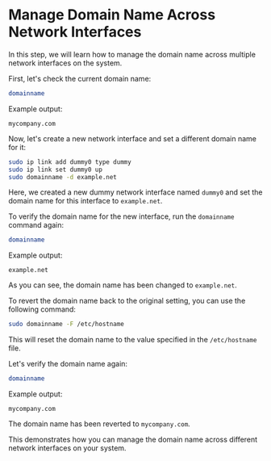 # Manage Domain Name Across Network Interfaces

In this step, we will learn how to manage the domain name across multiple network interfaces on the system.

First, let's check the current domain name:

```bash
domainname
```

Example output:

```
mycompany.com
```

Now, let's create a new network interface and set a different domain name for it:

```bash
sudo ip link add dummy0 type dummy
sudo ip link set dummy0 up
sudo domainname -d example.net
```

Here, we created a new dummy network interface named `dummy0` and set the domain name for this interface to `example.net`.

To verify the domain name for the new interface, run the `domainname` command again:

```bash
domainname
```

Example output:

```
example.net
```

As you can see, the domain name has been changed to `example.net`.

To revert the domain name back to the original setting, you can use the following command:

```bash
sudo domainname -F /etc/hostname
```

This will reset the domain name to the value specified in the `/etc/hostname` file.

Let's verify the domain name again:

```bash
domainname
```

Example output:

```
mycompany.com
```

The domain name has been reverted to `mycompany.com`.

This demonstrates how you can manage the domain name across different network interfaces on your system.
